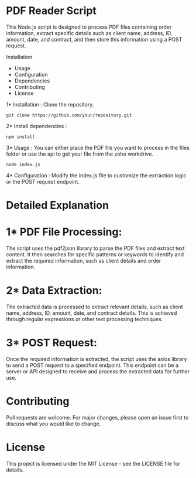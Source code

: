 # PDF Reader Script
This Node.js script is designed to process PDF files containing order information, extract specific details such as client name, address, ID, amount, date, and contract, and then store this information using a POST request.

Installation
* Usage
* Configuration
* Dependencies
* Contributing
* License

1* Installation : 
Clone the repository.
```
git clone https://github.com/your/repository.git
```

2* Install dependencies :
```
npm install
```

3* Usage :
You can either place the PDF file you want to process in the files folder or use the api to get your file from the zoho workdrive.
```
node index.js
```

4* Configuration :
Modify the index.js file to customize the extraction logic or the POST request endpoint.

# Detailed Explanation
# 1* PDF File Processing:
The script uses the pdf2json library to parse the PDF files and extract text content. It then searches for specific patterns or keywords to identify and extract the required information, such as client details and order information.

# 2* Data Extraction: 
The extracted data is processed to extract relevant details, such as client name, address, ID, amount, date, and contract details. This is achieved through regular expressions or other text processing techniques.

# 3* POST Request:
Once the required information is extracted, the script uses the axios library to send a POST request to a specified endpoint. This endpoint can be a server or API designed to receive and process the extracted data for further use.

# Contributing
Pull requests are welcome. For major changes, please open an issue first to discuss what you would like to change.

# License
This project is licensed under the MIT License - see the LICENSE file for details.
